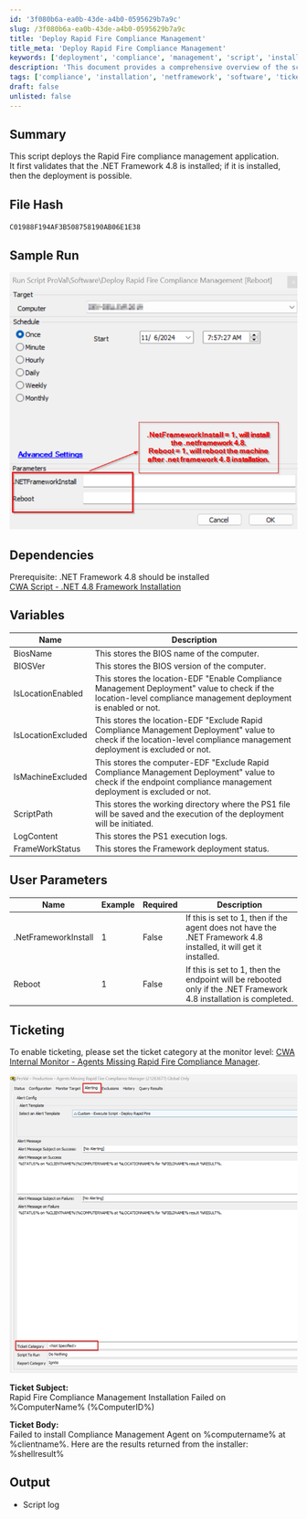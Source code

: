 ```yaml
---
id: '3f080b6a-ea0b-43de-a4b0-0595629b7a9c'
slug: /3f080b6a-ea0b-43de-a4b0-0595629b7a9c
title: 'Deploy Rapid Fire Compliance Management'
title_meta: 'Deploy Rapid Fire Compliance Management'
keywords: ['deployment', 'compliance', 'management', 'script', 'installation', 'netframework', 'ticketing']
description: 'This document provides a comprehensive overview of the script used to deploy the Rapid Fire compliance management application, including prerequisites, variables, user parameters, and ticketing integration.'
tags: ['compliance', 'installation', 'netframework', 'software', 'ticketing']
draft: false
unlisted: false
---
```


## Summary

This script deploys the Rapid Fire compliance management application.  
It first validates that the .NET Framework 4.8 is installed; if it is installed, then the deployment is possible.

## File Hash

`C01988F194AF3B508758190AB06E1E38`

## Sample Run

![Sample Run](../../../static/img/Deploy-Rapid-Fire-Compliance-Management/image_1.png)

## Dependencies

Prerequisite: .NET Framework 4.8 should be installed  
[CWA Script - .NET 4.8 Framework Installation](<.NET 4.8 Framework installation.md>)

## Variables

| Name                | Description                                                                                                                                                                                                 |
|---------------------|-------------------------------------------------------------------------------------------------------------------------------------------------------------------------------------------------------------|
| BiosName            | This stores the BIOS name of the computer.                                                                                                                                                                   |
| BIOSVer             | This stores the BIOS version of the computer.                                                                                                                                                                |
| IsLocationEnabled    | This stores the location-EDF "Enable Compliance Management Deployment" value to check if the location-level compliance management deployment is enabled or not.                                          |
| IsLocationExcluded   | This stores the location-EDF "Exclude Rapid Compliance Management Deployment" value to check if the location-level compliance management deployment is excluded or not.                                    |
| IsMachineExcluded    | This stores the computer-EDF "Exclude Rapid Compliance Management Deployment" value to check if the endpoint compliance management deployment is excluded or not.                                          |
| ScriptPath          | This stores the working directory where the PS1 file will be saved and the execution of the deployment will be initiated.                                                                                 |
| LogContent          | This stores the PS1 execution logs.                                                                                                                                                                        |
| FrameWorkStatus     | This stores the Framework deployment status.                                                                                                                                                                |

## User Parameters

| Name                   | Example | Required | Description                                                                                                                                                           |
|------------------------|---------|----------|-----------------------------------------------------------------------------------------------------------------------------------------------------------------------|
| .NetFrameworkInstall    | 1       | False    | If this is set to 1, then if the agent does not have the .NET Framework 4.8 installed, it will get it installed.                                                     |
| Reboot                 | 1       | False    | If this is set to 1, then the endpoint will be rebooted only if the .NET Framework 4.8 installation is completed.                                                    |

## Ticketing

To enable ticketing, please set the ticket category at the monitor level: [CWA Internal Monitor - Agents Missing Rapid Fire Compliance Manager](<../monitors/Agents Missing Rapid Fire Compliance Manager.md>).  

![Ticketing](../../../static/img/Deploy-Rapid-Fire-Compliance-Management/image_2.png)

**Ticket Subject:**  
Rapid Fire Compliance Management Installation Failed on %ComputerName% (%ComputerID%)  

**Ticket Body:**  
Failed to install Compliance Management Agent on %computername% at %clientname%. Here are the results returned from the installer: %shellresult%  

## Output

- Script log


